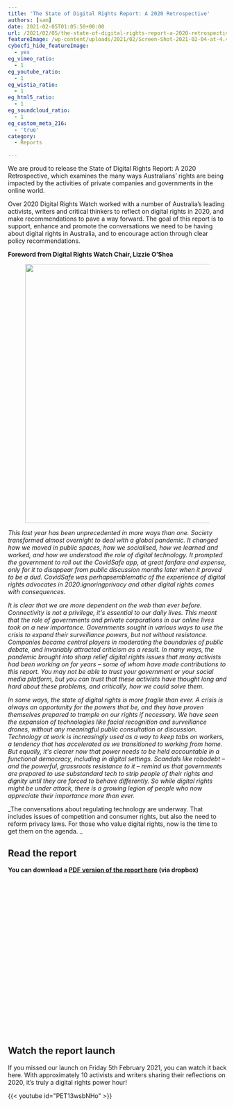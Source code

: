 ```yaml
---
title: 'The State of Digital Rights Report: A 2020 Retrospective'
authors: [sam]
date: 2021-02-05T01:05:50+00:00
url: /2021/02/05/the-state-of-digital-rights-report-a-2020-retrospective/
featureImage: /wp-content/uploads/2021/02/Screen-Shot-2021-02-04-at-4.40.30-pm.png
cybocfi_hide_featureImage:
  - yes
eg_vimeo_ratio:
  - 1
eg_youtube_ratio:
  - 1
eg_wistia_ratio:
  - 1
eg_html5_ratio:
  - 1
eg_soundcloud_ratio:
  - 1
eg_custom_meta_216:
  - 'true'
category:
  - Reports

---
```

We are proud to release the State of Digital Rights Report: A 2020 Retrospective, which examines the many ways Australians&#8217; rights are being impacted by the activities of private companies and governments in the online world.

Over 2020 Digital Rights Watch worked with a number of Australia&#8217;s leading activists, writers and critical thinkers to reflect on digital rights in 2020, and make recommendations to pave a way forward. The goal of this report is to support, enhance and promote the conversations we need to be having about digital rights in Australia, and to encourage action through clear policy recommendations.

**Foreword from Digital Rights Watch Chair, Lizzie O&#8217;Shea**<figure class="wp-block-image size-large">

<img loading="lazy" decoding="async" width="1024" height="597" src="/wp-content/uploads/2021/02/reporttwitter-3-1024x597.png" alt="" class="wp-image-7679" srcset="/wp-content/uploads/2021/02/reporttwitter-3-1024x597.png 1024w, /wp-content/uploads/2021/02/reporttwitter-3-300x175.png 300w, /wp-content/uploads/2021/02/reporttwitter-3-768x448.png 768w, /wp-content/uploads/2021/02/reporttwitter-3-1536x896.png 1536w, /wp-content/uploads/2021/02/reporttwitter-3.png 1800w" sizes="(max-width: 1024px) 100vw, 1024px" /> </figure>

_This last year has been unprecedented in more ways than one. Society transformed almost overnight to deal with a global pandemic. It changed how we moved in public spaces, how we socialised, how we learned and worked, and how we understood the role of digital technology. It prompted the government to roll out the CovidSafe app, at great fanfare and expense, only for it to disappear from public discussion months later when it proved to be a dud. CovidSafe was perhapsemblematic of the experience of digital rights advocates in 2020:ignoringprivacy and other digital rights comes with consequences._

_It is clear that we are more dependent on the web than ever before. Connectivity is not a privilege, it's essential to our daily lives. This meant that the role of governments and private corporations in our online lives took on a new importance. Governments sought in various ways to use the crisis to expand their surveillance powers, but not without resistance. Companies became central players in moderating the boundaries of public debate, and invariably attracted criticism as a result. In many ways, the pandemic brought into sharp relief digital rights issues that many activists had been working on for years &#8211; some of whom have made contributions to this report. You may not be able to trust your government or your social media platform, but you can trust that these activists have thought long and hard about these problems, and critically, how we could solve them._

_In some ways, the state of digital rights is more fragile than ever. A crisis is always an opportunity for the powers that be, and they have proven themselves prepared to trample on our rights if necessary. We have seen the expansion of technologies like facial recognition and surveillance drones, without any meaningful public consultation or discussion. Technology at work is increasingly used as a way to keep tabs on workers, a tendency that has accelerated as we transitioned to working from home. But equally, it's clearer now that power needs to be held accountable in a functional democracy, including in digital settings. Scandals like robodebt – and the powerful, grassroots resistance to it &#8211; remind us that governments are prepared to use substandard tech to strip people of their rights and dignity until they are forced to behave differently. So while digital rights might be under attack, there is a growing legion of people who now appreciate their importance more than ever._

_The conversations about regulating technology are underway. That includes issues of competition and consumer rights, but also the need to reform privacy laws. For those who value digital rights, now is the time to get them on the agenda. _

## **Read the report**

**You can download a [PDF version of the report here][1] (via dropbox)** <figure class="wp-block-embed is-type-rich is-provider-issuu wp-block-embed-issuu">

<div class="wp-block-embed__wrapper">
  <div data-url="https://issuu.com/digitalrightswatch/docs/state_of_digital_rights_report_2020" style="width: 500px; height: 353px;" class="issuuembed">
  </div>
</div></figure>

## **Watch the report launch**

If you missed our launch on Friday 5th February 2021, you can watch it back here. With approximately 10 activists and writers sharing their reflections on 2020, it&#8217;s truly a digital rights power hour!

{{< youtube id="PET13wsbNHo" >}}


 [1]: https://www.dropbox.com/s/vz6w57pzyt4uuaa/State%20of%20Digital%20Rights%20Report%202020.pdf?dl=0
